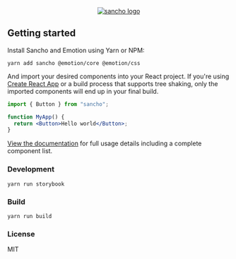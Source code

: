 <div align="center">
  <a href="https://sancho-ui.com/">
    <img alt="sancho logo"
    alt="Sancho is a responsive and accessible design system built with React, Typescript and Emotion. Named after the ever-faithful, hilariously acerbic sidekick of Don Quixote, Sancho is designed to help you no matter how quixotic your dreams may be."
     src="https://raw.githubusercontent.com/bmcmahen/sancho/theme/branding.jpg">
  </a>
</div>

## Getting started

Install Sancho and Emotion using Yarn or NPM:

```
yarn add sancho @emotion/core @emotion/css
```

And import your desired components into your React project. If you're using [Create React App](https://github.com/facebook/create-react-app) or a build process that supports tree shaking, only the imported components will end up in your final build.

```jsx
import { Button } from "sancho";

function MyApp() {
  return <Button>Hello world</Button>;
}
```

[View the documentation](https://sancho-ui.com) for full usage details including a complete component list.

### Development

```
yarn run storybook
```

### Build

```
yarn run build
```

### License

MIT
